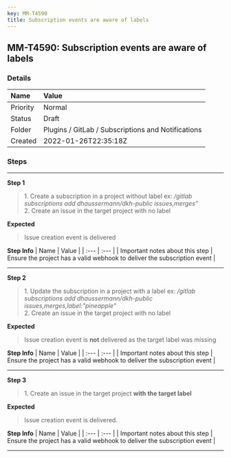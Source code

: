 ```yaml
---
key: MM-T4590
title: Subscription events are aware of labels
---
```


## MM-T4590: Subscription events are aware of labels

### Details

| Name     | Value                                              |
| :------- | :------------------------------------------------- |
| Priority | Normal                                             |
| Status   | Draft                                              |
| Folder   | Plugins / GitLab / Subscriptions and Notifications |
| Created  | 2022-01-26T22:35:18Z                               |

### Steps

<hr/>

**Step 1**

> <article>1. Create a subscription in a project without label ex: <em>/gitlab subscriptions add dhaussermann/dkh-public issues,merges"</em><br />2. Create an issue in the target project with no label </article>

**Expected**

> <article>Issue creation event is delivered</article>

**Step Info**
| Name | Value |
| :--- | :--- |
| Important notes about this step | Ensure the project has a valid webhook to deliver the subscription event |

<hr/>

**Step 2**

> <article>1. Update the subscription in a project with a label ex: <em>/gitlab subscriptions add dhaussermann/dkh-public issues,merges,label:"pineapple"</em><br />2. Create an issue in the target project with no label</article>

**Expected**

> <article>Issue creation event is <strong>not </strong>delivered as the target label was missing</article>

**Step Info**
| Name | Value |
| :--- | :--- |
| Important notes about this step | Ensure the project has a valid webhook to deliver the subscription event |

<hr/>

**Step 3**

> <article>1. Create an issue in the target project <strong>with the target label</strong></article>

**Expected**

> <article>Issue creation event is delivered.</article>

**Step Info**
| Name | Value |
| :--- | :--- |
| Important notes about this step | Ensure the project has a valid webhook to deliver the subscription event |

<hr/>
